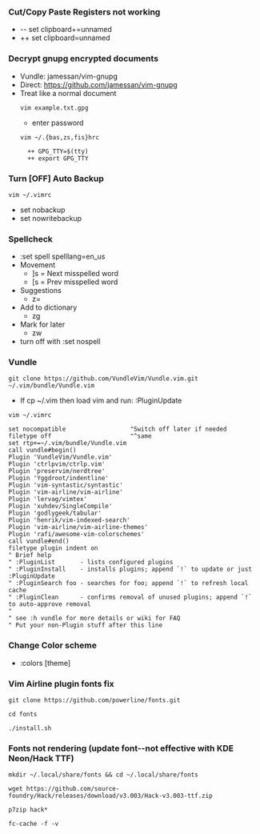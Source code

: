 ### Cut/Copy Paste Registers not working
- \-- set clipboard+=unnamed
- ++ set clipboard=unnamed

### Decrypt gnupg encrypted documents
- Vundle: jamessan/vim-gnupg
- Direct: https://github.com/jamessan/vim-gnupg
- Treat like a normal document
    ```
    vim example.txt.gpg
    ```
    - enter password
    ```
    vim ~/.{bas,zs,fis}hrc
    ```
        ++ GPG_TTY=$(tty)
        ++ export GPG_TTY

### Turn [OFF] Auto Backup
```
vim ~/.vimrc
```
- set nobackup
- set nowritebackup

### Spellcheck
- :set spell spelllang=en_us
- Movement
    - ]s = Next misspelled word
    - [s = Prev misspelled word
- Suggestions
    - z=
- Add to dictionary
    - zg
- Mark for later
    - zw
- turn off with :set nospell

### Vundle
```
git clone https://github.com/VundleVim/Vundle.vim.git ~/.vim/bundle/Vundle.vim
```
- If cp ~/.vim then load vim and run: :PluginUpdate
```
vim ~/.vimrc
```
```    
set nocompatible                  "Switch off later if needed
filetype off                      "^same
set rtp+=~/.vim/bundle/Vundle.vim
call vundle#begin()
Plugin 'VundleVim/Vundle.vim'
Plugin 'ctrlpvim/ctrlp.vim'
Plugin 'preservim/nerdtree'
Plugin 'Yggdroot/indentline'
Plugin 'vim-syntastic/syntastic'
Plugin 'vim-airline/vim-airline'
Plugin 'lervag/vimtex'
Plugin 'xuhdev/SingleCompile'
Plugin 'godlygeek/tabular'
Plugin 'henrik/vim-indexed-search'
Plugin 'vim-airline/vim-airline-themes'
Plugin 'rafi/awesome-vim-colorschemes'
call vundle#end()
filetype plugin indent on
" Brief help
" :PluginList       - lists configured plugins
" :PluginInstall    - installs plugins; append `!` to update or just :PluginUpdate
" :PluginSearch foo - searches for foo; append `!` to refresh local cache
" :PluginClean      - confirms removal of unused plugins; append `!` to auto-approve removal
"
" see :h vundle for more details or wiki for FAQ
" Put your non-Plugin stuff after this line
```
### Change Color scheme
- :colors [theme]

### Vim Airline plugin fonts fix
```
git clone https://github.com/powerline/fonts.git
```
```
cd fonts
```
```
./install.sh
```

### Fonts not rendering (update font--not effective with KDE Neon/Hack TTF)
```
mkdir ~/.local/share/fonts && cd ~/.local/share/fonts
```
```
wget https://github.com/source-foundry/Hack/releases/download/v3.003/Hack-v3.003-ttf.zip
```
```
p7zip hack*
```
```
fc-cache -f -v
```
